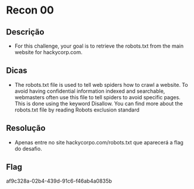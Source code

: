 # Recon 00

## Descrição
* For this challenge, your goal is to retrieve the robots.txt from the main website for hackycorp.com.

## Dicas
* The robots.txt file is used to tell web spiders how to crawl a website. To avoid having confidential information indexed and searchable, webmasters often use this file to tell spiders to avoid specific pages. This is done using the keyword Disallow. You can find more about the robots.txt file by reading Robots exclusion standard

## Resolução
* Apenas entre no site hackycorpo.com/robots.txt que aparecerá a flag do desafio. 


## Flag
af9c328a-02b4-439d-91c6-f46ab4a0835b

